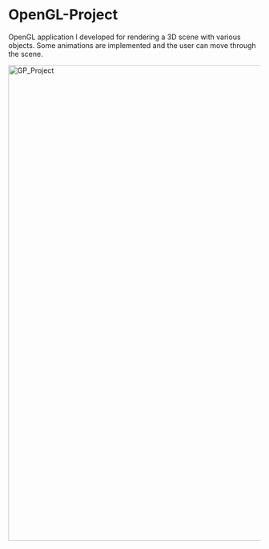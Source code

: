 # OpenGL-Project
OpenGL application I developed for rendering a 3D scene with various objects. Some animations are implemented and the user can move through the scene.


<img width="951" alt="GP_Project" src="https://user-images.githubusercontent.com/79625945/226208217-af89f0c7-cccc-45e4-98e4-6fe87f3c3c0f.png">
